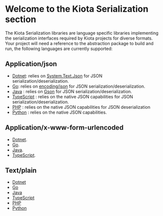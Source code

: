 # Welcome to the Kiota Serialization section

The Kiota Serialization libraries are language specific libraries implementing the serialization interfaces required by Kiota projects for diverse formats.
Your project will need a reference to the abstraction package to build and run, the following languages are currently supported:

## Application/json

- [Dotnet](https://github.com/microsoft/kiota-serialization-json-dotnet): relies on [System.Text.Json](https://docs.microsoft.com/en-us/dotnet/api/system.text.json?view=net-7.0) for JSON serialization/deserialization.
- [Go](https://github.com/microsoft/kiota-serialization-json-go): relies on [encoding/json](https://pkg.go.dev/encoding/json) for JSON serialization/deserialization.
- [Java](https://github.com/microsoft/kiota-java/tree/main/components/serialization/json) : relies on [Gson](https://github.com/google/gson) for JSON serialization/deserialization.
- [TypeScript](https://github.com/microsoft/kiota-typescript/tree/main/packages/serialization/json) : relies on the native JSON capabilities for JSON serialization/deserialization.
- [PHP](https://github.com/microsoft/kiota-serialization-json-php) : relies on the native JSON capabilities for JSON deserialization
- [Python](https://github.com/microsoft/kiota-serialization-json-python) : relies on the native JSON capabilities.

## Application/x-www-form-urlencoded

- [Dotnet](https://github.com/microsoft/kiota-serialization-form-dotnet).
- [Go](https://github.com/microsoft/kiota-serialization-form-go).
- [Java](https://github.com/microsoft/kiota-java/tree/main/components/serialization/form).
- [TypeScript](https://github.com/microsoft/kiota-typescript/tree/main/packages/serialization/form).

## Text/plain

- [Dotnet](https://github.com/microsoft/kiota-serialization-text-dotnet)
- [Go](https://github.com/microsoft/kiota-serialization-text-go)
- [Java](https://github.com/microsoft/kiota-java/tree/main/components/serialization/text)
- [TypeScript](https://github.com/microsoft/kiota-typescript/tree/main/packages/serialization/text)
- [PHP](https://github.com/microsoft/kiota-serialization-text-php)
- [Python](https://github.com/microsoft/kiota-serialization-text-python)
